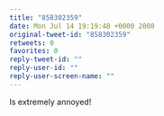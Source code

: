 ```yaml
---
title: "858302359"
date: Mon Jul 14 19:19:48 +0000 2008
original-tweet-id: "858302359"
retweets: 0
favorites: 0
reply-tweet-id: ""
reply-user-id: ""
reply-user-screen-name: ""
---
```

Is extremely annoyed!
